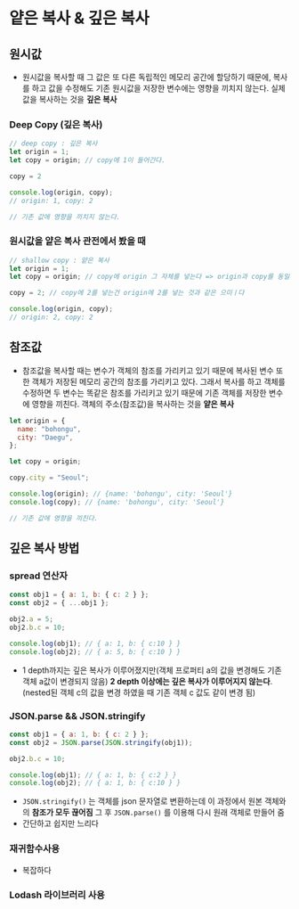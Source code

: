 # 얕은 복사 & 깊은 복사

## 원시값

- 원시값을 복사할 때 그 값은 또 다른 독립적인 메모리 공간에 할당하기 때문에, 복사를 하고 값을 수정해도 기존 원시값을 저장한 변수에는 영향을 끼치지 않는다. 실제 값을 복사하는 것을 **깊은 복사**

### Deep Copy (깊은 복사)

```jsx
// deep copy : 깊은 복사
let origin = 1;
let copy = origin; // copy에 1이 들어간다.

copy = 2

console.log(origin, copy);
// origin: 1, copy: 2

// 기존 값에 영향을 끼치지 않는다.
```

### 원시값을 얕은 복사 관전에서 봤을 때

```jsx
// shallow copy : 얕은 복사
let origin = 1;
let copy = origin; // copy에 origin 그 자체를 넣는다 => origin과 copy를 동일한 것으로 본다

copy = 2; // copy에 2를 넣는건 origin에 2를 넣는 것과 같은 으미ㅣ다

console.log(origin, copy);
// origin: 2, copy: 2
```

## 참조값

- 참조값을 복사할 때는 변수가 객체의 참조를 가리키고 있기 때문에 복사된 변수 또한 객체가 저장된 메모리 공간의 참조를 가리키고 있다. 그래서 복사를 하고 객체를 수정하면 두 변수는 똑같은 참조를 가리키고 있기 때문에 기존 객체를 저장한 변수에 영향을 끼친다. 객체의 주소(참조값)을 복사하는 것을 **얕은 복사**

```jsx
let origin = {
  name: "bohongu",
  city: "Daegu",
};

let copy = origin;

copy.city = "Seoul";

console.log(origin); // {name: 'bohongu', city: 'Seoul'}
console.log(copy); // {name: 'bohongu', city: 'Seoul'}

// 기존 값에 영향을 끼친다.
```

## 깊은 복사 방법

### spread 연산자

```jsx
const obj1 = { a: 1, b: { c: 2 } };
const obj2 = { ...obj1 };

obj2.a = 5;
obj2.b.c = 10;

console.log(obj1); // { a: 1, b: { c:10 } }
console.log(obj2); // { a: 5, b: { c:10 } }
```

- 1 depth까지는 깊은 복사가 이루어졌지만(객체 프로퍼티 a의 값을 변경해도 기존 객체 a값이 변경되지 않음) **2 depth 이상에는 깊은 복사가 이루어지지 않는다**. (nested된 객체 c의 값을 변경 하였을 때 기존 객체 c 값도 같이 변경 됨)

### JSON.parse && JSON.stringify

```jsx
const obj1 = { a: 1, b: { c: 2 } };
const obj2 = JSON.parse(JSON.stringify(obj1));

obj2.b.c = 10;

console.log(obj1); // { a: 1, b: { c:2 } }
console.log(obj2); // { a: 1, b: { c:10 } }
```

- `JSON.stringify()` 는 객체를 json 문자열로 변환하는데 이 과정에서 원본 객체와의 **참조가 모두 끊어짐** 그 후 `JSON.parse()` 를 이용해 다시 원래 객체로 만들어 줌
- 간단하고 쉽지만 느리다

### 재귀함수사용

- 복잡하다

### Lodash 라이브러리 사용